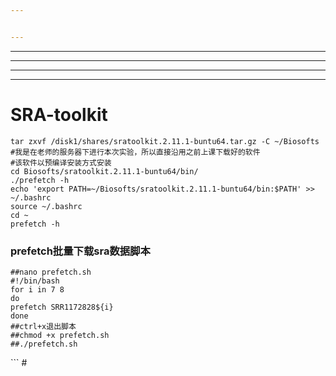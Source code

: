 ```yaml
---


---
```


<hr>
<hr>
<hr>
<hr>
<h1 id="sra-toolkit">SRA-toolkit</h1>
<pre><code>tar zxvf /disk1/shares/sratoolkit.2.11.1-buntu64.tar.gz -C ~/Biosofts
#我是在老师的服务器下进行本次实验，所以直接沿用之前上课下载好的软件
#该软件以预编译安装方式安装
cd Biosofts/sratoolkit.2.11.1-buntu64/bin/
./prefetch -h
echo 'export PATH=~/Biosofts/sratoolkit.2.11.1-buntu64/bin:$PATH' &gt;&gt; ~/.bashrc
source ~/.bashrc
cd ~
prefetch -h
</code></pre>
<h3 id="prefetch批量下载sra数据脚本">prefetch批量下载sra数据脚本
</h3><pre><code>##nano prefetch.sh
#!/bin/bash
for i in 7 8
do
prefetch SRR1172828${i}
done
##ctrl+x退出脚本
##chmod +x prefetch.sh
##./prefetch.sh
</code></pre>```
#


<!--stackedit_data:
eyJoaXN0b3J5IjpbMTI1MTI2MDg2N119
-->